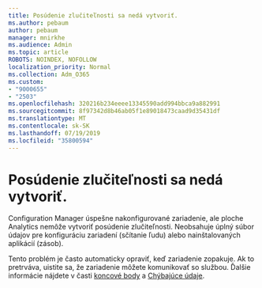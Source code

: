 ```yaml
---
title: Posúdenie zlučiteľnosti sa nedá vytvoriť.
ms.author: pebaum
author: pebaum
manager: mnirkhe
ms.audience: Admin
ms.topic: article
ROBOTS: NOINDEX, NOFOLLOW
localization_priority: Normal
ms.collection: Adm_O365
ms.custom:
- "9000655"
- "2503"
ms.openlocfilehash: 320216b234eeee13345590add994bbca9a882991
ms.sourcegitcommit: 8f97342d8b46ab05f1e89018473caad9d35431df
ms.translationtype: MT
ms.contentlocale: sk-SK
ms.lasthandoff: 07/19/2019
ms.locfileid: "35800594"
---
```

# <a name="cant-create-a-compatibility-assessment"></a>Posúdenie zlučiteľnosti sa nedá vytvoriť.

Configuration Manager úspešne nakonfigurované zariadenie, ale ploche Analytics nemôže vytvoriť posúdenie zlučiteľnosti. Neobsahuje úplný súbor údajov pre konfiguráciu zariadení (sčítanie ľudu) alebo nainštalovaných aplikácií (zásob).

Tento problém je často automaticky opraviť, keď zariadenie zopakuje. Ak to pretrváva, uistite sa, že zariadenie môžete komunikovať so službou. Ďalšie informácie nájdete v časti [koncové body](https://docs.microsoft.com/sccm/desktop-analytics/enable-data-sharing#endpoints) a [Chýbajúce údaje](https://docs.microsoft.com/sccm/desktop-analytics/monitor-connection-health#missing-data).
